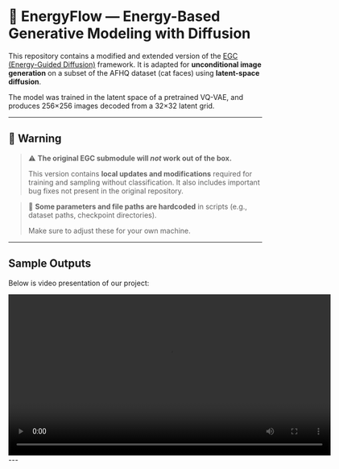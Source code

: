 # 🧪 EnergyFlow — Energy-Based Generative Modeling with Diffusion

This repository contains a modified and extended version of the [EGC (Energy-Guided Diffusion)](https://github.com/GuoQiushan/EGC) framework. It is adapted for **unconditional image generation** on a subset of the AFHQ dataset (cat faces) using **latent-space diffusion**.

The model was trained in the latent space of a pretrained VQ-VAE, and produces 256×256 images decoded from a 32×32 latent grid.

---

## 🚨 Warning

> ⚠️ **The original EGC submodule will _not_ work out of the box.**
>
> This version contains **local updates and modifications** required for training and sampling without classification. It also includes important bug fixes not present in the original repository.

> 🔧 **Some parameters and file paths are hardcoded** in scripts (e.g., dataset paths, checkpoint directories).
>
> Make sure to adjust these for your own machine.

---
## Sample Outputs

Below is video presentation of our project:

<video src="vid_pres.mp4" controls width="640">
  Your browser does not support the video tag.
</video>
---

